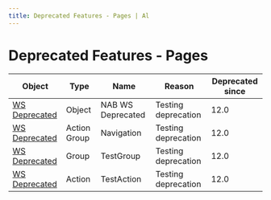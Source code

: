 ```yaml
---
title: Deprecated Features - Pages | Al
---
```

# Deprecated Features - Pages

| Object | Type | Name | Reason | Deprecated since |
| ------ | ---- | ---- | ------ | ---------------- |
| [WS Deprecated](page-nab-ws-deprecated/index.md) | Object | NAB WS Deprecated | Testing deprecation | 12.0 |
| [WS Deprecated](page-nab-ws-deprecated/index.md) | Action Group | Navigation | Testing deprecation | 12.0 |
| [WS Deprecated](page-nab-ws-deprecated/index.md) | Group | TestGroup | Testing deprecation | 12.0 |
| [WS Deprecated](page-nab-ws-deprecated/index.md) | Action | TestAction | Testing deprecation | 12.0 |
